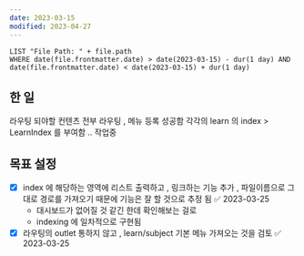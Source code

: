```yaml
---
date: 2023-03-15
modified: 2023-04-27
---
```


```dataview
LIST "File Path: " + file.path
WHERE date(file.frontmatter.date) > date(2023-03-15) - dur(1 day) AND date(file.frontmatter.date) < date(2023-03-15) + dur(1 day)
```

## 한 일

라우팅 되야할 컨텐츠 전부 라우팅 , 메뉴 등록 성공함
각각의 learn 의 index > LearnIndex 를 부여함 .. 작업중

## 목표 설정

- [x] index 에 해당하는 영역에 리스트 출력하고 , 링크하는 기능 추가 , 파일이름으로 그대로 경로를 가져오기 때문에 기능은 잘 할 것으로 추정 됨 ✅ 2023-03-25
  - 대시보드가 없어질 것 같긴 한데 확인해보는 걸로
  - indexing 에 일차적으로 구현됨
- [x] 라우팅의 outlet 통하지 않고 , learn/subject 기본 메뉴 가져오는 것을 검토 ✅ 2023-03-25

